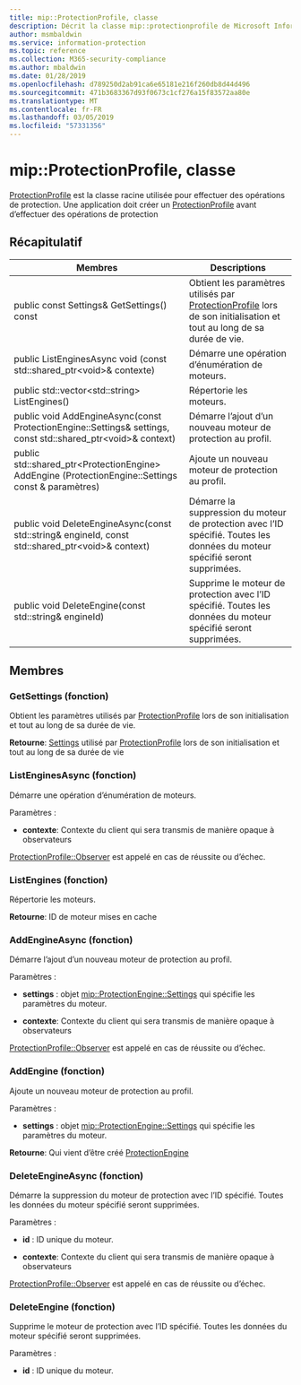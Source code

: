 ```yaml
---
title: mip::ProtectionProfile, classe
description: Décrit la classe mip::protectionprofile de Microsoft Information Protection (MIP) SDK.
author: msmbaldwin
ms.service: information-protection
ms.topic: reference
ms.collection: M365-security-compliance
ms.author: mbaldwin
ms.date: 01/28/2019
ms.openlocfilehash: d789250d2ab91ca6e65181e216f260db8d44d496
ms.sourcegitcommit: 471b3683367d93f0673c1cf276a15f83572aa80e
ms.translationtype: MT
ms.contentlocale: fr-FR
ms.lasthandoff: 03/05/2019
ms.locfileid: "57331356"
---
```

# <a name="class-mipprotectionprofile"></a>mip::ProtectionProfile, classe 
[ProtectionProfile](class_mip_protectionprofile.md) est la classe racine utilisée pour effectuer des opérations de protection.
Une application doit créer un [ProtectionProfile](class_mip_protectionprofile.md) avant d’effectuer des opérations de protection
  
## <a name="summary"></a>Récapitulatif
 Membres                        | Descriptions                                
--------------------------------|---------------------------------------------
public const Settings& GetSettings() const  |  Obtient les paramètres utilisés par [ProtectionProfile](class_mip_protectionprofile.md) lors de son initialisation et tout au long de sa durée de vie.
public ListEnginesAsync void (const std::shared_ptr\<void\>& contexte)  |  Démarre une opération d’énumération de moteurs.
public std::vector\<std::string\> ListEngines()  |  Répertorie les moteurs.
public void AddEngineAsync(const ProtectionEngine::Settings& settings, const std::shared_ptr\<void\>& context)  |  Démarre l’ajout d’un nouveau moteur de protection au profil.
public std::shared_ptr\<ProtectionEngine\> AddEngine (ProtectionEngine::Settings const & paramètres)  |  Ajoute un nouveau moteur de protection au profil.
public void DeleteEngineAsync(const std::string& engineId, const std::shared_ptr\<void\>& context)  |  Démarre la suppression du moteur de protection avec l’ID spécifié. Toutes les données du moteur spécifié seront supprimées.
public void DeleteEngine(const std::string& engineId)  |  Supprime le moteur de protection avec l’ID spécifié. Toutes les données du moteur spécifié seront supprimées.
  
## <a name="members"></a>Membres
  
### <a name="getsettings-function"></a>GetSettings (fonction)
Obtient les paramètres utilisés par [ProtectionProfile](class_mip_protectionprofile.md) lors de son initialisation et tout au long de sa durée de vie.

  
**Retourne**: [Settings](class_mip_protectionprofile_settings.md) utilisé par [ProtectionProfile](class_mip_protectionprofile.md) lors de son initialisation et tout au long de sa durée de vie
  
### <a name="listenginesasync-function"></a>ListEnginesAsync (fonction)
Démarre une opération d’énumération de moteurs.

Paramètres :  
* **contexte**: Contexte du client qui sera transmis de manière opaque à observateurs


[ProtectionProfile::Observer](class_mip_protectionprofile_observer.md) est appelé en cas de réussite ou d’échec.
  
### <a name="listengines-function"></a>ListEngines (fonction)
Répertorie les moteurs.

  
**Retourne**: ID de moteur mises en cache
  
### <a name="addengineasync-function"></a>AddEngineAsync (fonction)
Démarre l’ajout d’un nouveau moteur de protection au profil.

Paramètres :  
* **settings** : objet [mip::ProtectionEngine::Settings](class_mip_protectionengine_settings.md) qui spécifie les paramètres du moteur. 


* **contexte**: Contexte du client qui sera transmis de manière opaque à observateurs


[ProtectionProfile::Observer](class_mip_protectionprofile_observer.md) est appelé en cas de réussite ou d’échec.
  
### <a name="addengine-function"></a>AddEngine (fonction)
Ajoute un nouveau moteur de protection au profil.

Paramètres :  
* **settings** : objet [mip::ProtectionEngine::Settings](class_mip_protectionengine_settings.md) qui spécifie les paramètres du moteur.



  
**Retourne**: Qui vient d’être créé [ProtectionEngine](class_mip_protectionengine.md)
  
### <a name="deleteengineasync-function"></a>DeleteEngineAsync (fonction)
Démarre la suppression du moteur de protection avec l’ID spécifié. Toutes les données du moteur spécifié seront supprimées.

Paramètres :  
* **id** : ID unique du moteur. 


* **contexte**: Contexte du client qui sera transmis de manière opaque à observateurs


[ProtectionProfile::Observer](class_mip_protectionprofile_observer.md) est appelé en cas de réussite ou d’échec.
  
### <a name="deleteengine-function"></a>DeleteEngine (fonction)
Supprime le moteur de protection avec l’ID spécifié. Toutes les données du moteur spécifié seront supprimées.

Paramètres :  
* **id** : ID unique du moteur.

